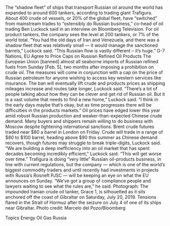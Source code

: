 The “shadow fleet” of ships that transport Russian oil around the world has expanded to around 600 tankers, according to trading giant Trafigura.
About 400 crude oil vessels, or 20% of the global fleet, have “switched” from mainstream trades to “ostensibly do Russian business,” co-head of oil trading Ben Luckock said in an interview on Bloomberg Television. For oil product tankers, the company sees the level at 200 tankers, or 7% of the world total.
“You had the old days of Iran and Venezuela, and there was a shadow fleet that was relatively small — it would manage the sanctioned barrels,” Luckock said. “This Russian flow is vastly different – it’s huge.”
G-7 Nations, EU Agree to Price Caps on Russian Refined Oil Products
The European Union [banned] almost all seaborne imports of Russian refined fuels from Sunday [Feb. 5], two months after imposing a prohibition on crude oil. The measures will come in conjunction with a cap on the price of Russian petroleum for anyone wishing to access key western services like insurance.
The ban will eventually lift crude and products prices as shipping mileages increase and routes take longer, Luckock said.
“There’s a lot of people talking about how they can be clever and get rid of Russian oil. But it is a vast volume that needs to find a new home,” Luckock said. “I think in the early days maybe that’s okay, but as time progresses there will be difficulties in the products markets.”
Oil prices have edged lower this year amid robust Russian production and weaker-than-expected Chinese crude demand. Many buyers and shippers remain willing to do business with Moscow despite tightening international sanctions. Brent crude futures traded near $80 a barrel in London on Friday.
Crude will trade in a range of $80 to $100 barrel, heading above $90 this summer as Chinese demand recovers, though futures may struggle to break triple-digits, Luckock said.
“We are building a deep inefficiency into an oil market that has spent decades becoming incredibly efficient,” Luckock said. “This will get worse over time.”
Trafigura is doing “very little” Russian oil-products business, in line with current regulations, but the company — which is one of the world’s biggest commodity traders and until recently had investments in projects with Russia’s Rosneft PJSC — will be keeping an eye on what the EU announces on Sunday.
“We’ve got a group of compliance people and lawyers waiting to see what the rules are,” he said.
Photograph: The impounded Iranian crude oil tanker, Grace 1, is silhouetted as it sits anchored off the coast of Gibraltar on Saturday, July 20, 2019. Tensions flared in the Strait of Hormuz after the seizure on July 4 of one of its ships near Gibraltar. Photo credit: Marcelo del Pozo/Bloomberg

Topics
Energy
Oil Gas
Russia
